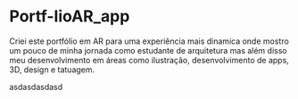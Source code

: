 # Portf-lioAR_app



Criei este portfólio em AR para uma experiência mais dinamica onde mostro um pouco de minha jornada como estudante de arquitetura mas além disso meu desenvolvimento em áreas como ilustração, desenvolvimento de apps, 3D, design e tatuagem.


asdasdasdasd
